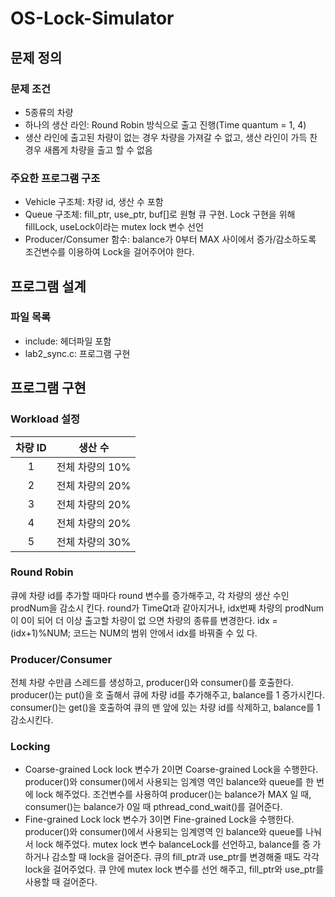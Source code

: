 # OS-Lock-Simulator

## 문제 정의
### 문제 조건
- 5종류의 차량
- 하나의 생산 라인: Round Robin 방식으로 출고 진행(Time quantum = 1, 4)
- 생산 라인에 출고된 차량이 없는 경우 차량을 가져갈 수 없고, 생산 라인이 가득 찬 경우 새롭게
차량을 출고 할 수 없음
### 주요한 프로그램 구조
- Vehicle 구조체: 차량 id, 생산 수 포함
- Queue 구조체: fill_ptr, use_ptr, buf[]로 원형 큐 구현. Lock 구현을 위해 fillLock, useLock이라는
mutex lock 변수 선언
- Producer/Consumer 함수: balance가 0부터 MAX 사이에서 증가/감소하도록 조건변수를 이용하여
Lock을 걸어주어야 한다.

## 프로그램 설계
### 파일 목록
 - include: 헤더파일 포함
 - lab2_sync.c: 프로그램 구현

## 프로그램 구현
### Workload 설정
|차량 ID|생산 수|
|:---:|:---:|
|1|전체 차량의 10%|
|2|전체 차량의 20%|
|3|전체 차량의 20%|
|4|전체 차량의 20%|
|5|전체 차량의 30%|

### Round Robin
큐에 차량 id를 추가할 때마다 round 변수를 증가해주고, 각 차량의 생산 수인 prodNum을 감소시
킨다. round가 TimeQt과 같아지거나, idx번째 차량의 prodNum이 0이 되어 더 이상 출고할 차량이 없
으면 차량의 종류를 변경한다. idx = (idx+1)%NUM; 코드는 NUM의 범위 안에서 idx를 바꿔줄 수 있
다.
### Producer/Consumer
전체 차량 수만큼 스레드를 생성하고, producer()와 consumer()를 호출한다. producer()는 put()을 호
출해서 큐에 차량 id를 추가해주고, balance를 1 증가시킨다. consumer()는 get()을 호출하여 큐의 맨
앞에 있는 차량 id를 삭제하고, balance를 1 감소시킨다.
### Locking
- Coarse-grained Lock
lock 변수가 2이면 Coarse-grained Lock을 수행한다. producer()와 consumer()에서 사용되는 임계영
역인 balance와 queue를 한 번에 lock 해주었다. 조건변수를 사용하여 producer()는 balance가 MAX
일 때, consumer()는 balance가 0일 때 pthread_cond_wait()를 걸어준다.
- Fine-grained Lock
lock 변수가 3이면 Fine-grained Lock을 수행한다. producer()와 consumer()에서 사용되는 임계영역
인 balance와 queue를 나눠서 lock 해주었다. mutex lock 변수 balanceLock를 선언하고, balance를 증
가하거나 감소할 때 lock을 걸어준다.
큐의 fill_ptr과 use_ptr를 변경해줄 때도 각각 lock을 걸어주었다. 큐 안에 mutex lock 변수를 선언
해주고, fill_ptr와 use_ptr를 사용할 때 걸어준다.
